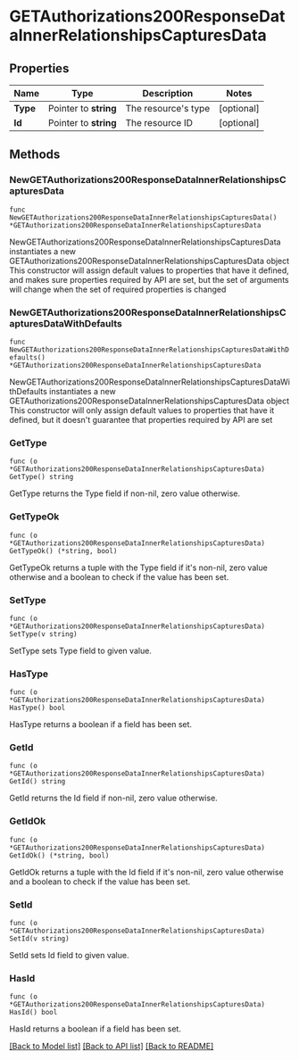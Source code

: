 # GETAuthorizations200ResponseDataInnerRelationshipsCapturesData

## Properties

Name | Type | Description | Notes
------------ | ------------- | ------------- | -------------
**Type** | Pointer to **string** | The resource&#39;s type | [optional] 
**Id** | Pointer to **string** | The resource ID | [optional] 

## Methods

### NewGETAuthorizations200ResponseDataInnerRelationshipsCapturesData

`func NewGETAuthorizations200ResponseDataInnerRelationshipsCapturesData() *GETAuthorizations200ResponseDataInnerRelationshipsCapturesData`

NewGETAuthorizations200ResponseDataInnerRelationshipsCapturesData instantiates a new GETAuthorizations200ResponseDataInnerRelationshipsCapturesData object
This constructor will assign default values to properties that have it defined,
and makes sure properties required by API are set, but the set of arguments
will change when the set of required properties is changed

### NewGETAuthorizations200ResponseDataInnerRelationshipsCapturesDataWithDefaults

`func NewGETAuthorizations200ResponseDataInnerRelationshipsCapturesDataWithDefaults() *GETAuthorizations200ResponseDataInnerRelationshipsCapturesData`

NewGETAuthorizations200ResponseDataInnerRelationshipsCapturesDataWithDefaults instantiates a new GETAuthorizations200ResponseDataInnerRelationshipsCapturesData object
This constructor will only assign default values to properties that have it defined,
but it doesn't guarantee that properties required by API are set

### GetType

`func (o *GETAuthorizations200ResponseDataInnerRelationshipsCapturesData) GetType() string`

GetType returns the Type field if non-nil, zero value otherwise.

### GetTypeOk

`func (o *GETAuthorizations200ResponseDataInnerRelationshipsCapturesData) GetTypeOk() (*string, bool)`

GetTypeOk returns a tuple with the Type field if it's non-nil, zero value otherwise
and a boolean to check if the value has been set.

### SetType

`func (o *GETAuthorizations200ResponseDataInnerRelationshipsCapturesData) SetType(v string)`

SetType sets Type field to given value.

### HasType

`func (o *GETAuthorizations200ResponseDataInnerRelationshipsCapturesData) HasType() bool`

HasType returns a boolean if a field has been set.

### GetId

`func (o *GETAuthorizations200ResponseDataInnerRelationshipsCapturesData) GetId() string`

GetId returns the Id field if non-nil, zero value otherwise.

### GetIdOk

`func (o *GETAuthorizations200ResponseDataInnerRelationshipsCapturesData) GetIdOk() (*string, bool)`

GetIdOk returns a tuple with the Id field if it's non-nil, zero value otherwise
and a boolean to check if the value has been set.

### SetId

`func (o *GETAuthorizations200ResponseDataInnerRelationshipsCapturesData) SetId(v string)`

SetId sets Id field to given value.

### HasId

`func (o *GETAuthorizations200ResponseDataInnerRelationshipsCapturesData) HasId() bool`

HasId returns a boolean if a field has been set.


[[Back to Model list]](../README.md#documentation-for-models) [[Back to API list]](../README.md#documentation-for-api-endpoints) [[Back to README]](../README.md)


